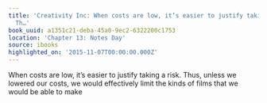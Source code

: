 ```yaml
---
title: 'Creativity Inc: When costs are low, it’s easier to justify taking a risk.
  Th…'
book_uuid: a1351c21-deba-45a0-9ec2-6322200c1753
location: 'Chapter 13: Notes Day'
source: ibooks
highlighted_on: '2015-11-07T00:00:00.000Z'
---
```


When costs are low, it’s easier to justify taking a risk. Thus, unless we lowered our costs, we would effectively limit the kinds of films that we would be able to make